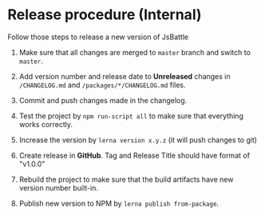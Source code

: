 # Release procedure (Internal)

Follow those steps to release a new version of JsBattle

1. Make sure that all changes are merged to `master` branch and switch to `master`.

2. Add version number and release date to **Unreleased** changes in `/CHANGELOG.md` and `/packages/*/CHANGELOG.md` files.

3. Commit and push changes made in the changelog.

4. Test the project by `npm run-script all` to make sure that everything works correctly.

5. Increase the version by `lerna version x.y.z` (it will push changes to git)

5. Create release in **GitHub**. Tag and Release Title should have format of "v1.0.0"

6. Rebuild the project to make sure that the build artifacts have new version number built-in.

7. Publish new version to NPM by `lerna publish from-package`.
